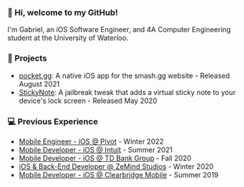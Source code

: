 ### 👋 Hi, welcome to my GitHub!
I'm Gabriel, an iOS Software Engineer, and 4A Computer Engineering student at the University of Waterloo. 

### 📱 Projects
* [pocket.gg](https://apps.apple.com/app/id1576064097): A native iOS app for the smash.gg website - Released August 2021
* [StickyNote](https://repo.twickd.com/get/com.twickd.gabriel-siu.stickynote): A jailbreak tweak that adds a virtual sticky note to your device's lock screen - Released May 2020

### 💻 Previous Experience
* [Mobile Engineer - iOS @ Pivot](https://pivot.co) - Winter 2022
* [Mobile Developer - iOS @ Intuit](https://www.intuit.com) - Summer 2021
* [Mobile Developer - iOS @ TD Bank Group](https://www.td.com) - Fall 2020
* [iOS & Back-End Developer @ ZeMind Studios](https://www.zemind.ca) - Winter 2020
* [Mobile Developer - iOS @ Clearbridge Mobile](https://clearbridgemobile.com) - Summer 2019
